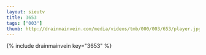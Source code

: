 ```yaml
--- 
layout: sieutv
title: 3653
tags: ["003"]
thumb: http://drainmainvein.com/media/videos/tmb/000/003/653/player.jpg
---
```

{% include drainmainvein key="3653" %} 
